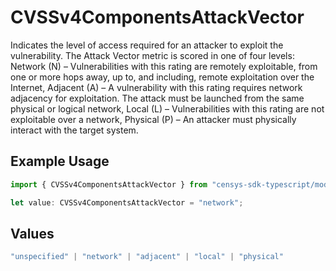 # CVSSv4ComponentsAttackVector

Indicates the level of access required for an attacker to exploit the vulnerability. The Attack Vector metric is scored in one of four levels: Network (N) – Vulnerabilities with this rating are remotely exploitable, from one or more hops away, up to, and including, remote exploitation over the Internet, Adjacent (A) – A vulnerability with this rating requires network adjacency for exploitation. The attack must be launched from the same physical or logical network, Local (L) – Vulnerabilities with this rating are not exploitable over a network, Physical (P) – An attacker must physically interact with the target system.

## Example Usage

```typescript
import { CVSSv4ComponentsAttackVector } from "censys-sdk-typescript/models/components";

let value: CVSSv4ComponentsAttackVector = "network";
```

## Values

```typescript
"unspecified" | "network" | "adjacent" | "local" | "physical"
```